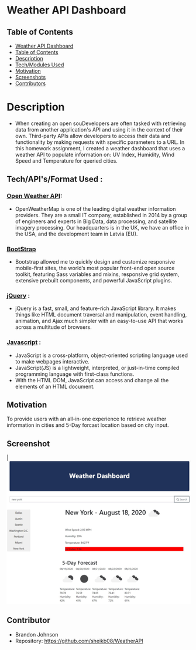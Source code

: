 # Weather API Dashboard

## Table of Contents
  - [Weather API Dashboard](#weather-api-dashboard)
  - [Table of Contents](#table-of-contents)
  - [Description](#description)
  - [Tech/Modules Used](#tech/api's/format-used)
  - [Motivation](#motivation)
  - [Screenshots](#screenshot)
  - [Contributors](#contributor)

# Description
* When creating an open souDevelopers are often tasked with retrieving data from another application's API and using it in the context of their own. Third-party APIs allow developers to access their data and functionality by making requests with specific parameters to a URL. In this homework assignment, I created a weather dashboard that uses a weather API to populate information on: 
UV Index, Humidity, Wind Speed and Temperature for queried cities.

## Tech/API's/Format Used :

### [Open Weather API](https://openweathermap.org/api):
* OpenWeatherMap is one of the leading digital weather information providers. They are a small IT company, established in 2014 by a group of engineers and experts in Big Data, data processing, and satellite imagery processing. Our headquarters is in the UK, we have an office in the USA, and the development team in Latvia (EU).

### [BootStrap](https://getbootstrap.com/)
* Bootstrap allowed me to quickly design and customize responsive mobile-first sites, the world’s most popular front-end open source toolkit, featuring Sass variables and mixins, responsive grid system, extensive prebuilt components, and powerful JavaScript plugins.

### [jQuery](https://jquery.com/) : 
* jQuery is a fast, small, and feature-rich JavaScript library. It makes things like HTML document traversal and manipulation, event handling, animation, and Ajax much simpler with an easy-to-use API that works across a multitude of browsers.

### [Javascript](https://developer.mozilla.org/en-US/docs/Web/JavaScript) : 
* JavaScript is a cross-platform, object-oriented scripting language used to make webpages interactive.
* JavaScript(JS) is a lightweight, interpreted, or just-in-time compiled programming language with first-class functions. 
* With the HTML DOM, JavaScript can access and change all the elements of an HTML document.


## Motivation 
To provide users with an all-in-one experience to retrieve weather information in cities and 5-Day forcast location based on city input. 

## Screenshot  
|![Command Line Screenshot](images/screen.JPG)


## Contributor
* Brandon Johnson
* Repository: https://github.com/sheikb08/WeatherAPI
